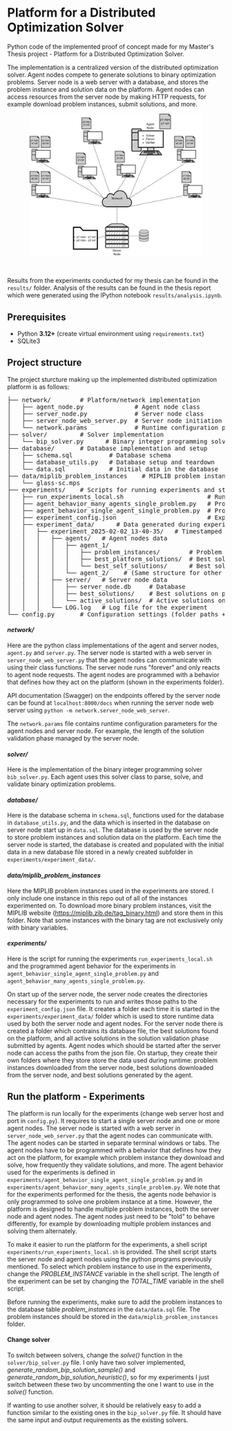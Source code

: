 # Platform for a Distributed Optimization Solver

Python code of the implemented proof of concept made for my Master's Thesis project - Platform for a Distributed Optimization Solver. 

The implementation is a centralized version of the distributed optimization solver. Agent nodes compete to generate solutions to binary optimization problems. Server node is a web server with a database, and stores the problem instance and solution data on the platform. Agent nodes can access resources from the server node by making HTTP requests, for example download problem instances, submit solutions, and more.

<p align="center">
    <img src="proof_of_concept.png" width="400">
</p>
<br>

Results from the experiments conducted for my thesis can be found in the `results/` folder. Analysis of the results can be found in the thesis report which were generated using the IPython notebook `results/analysis.ipynb`.


## Prerequisites

- Python **3.12+** (create virtual environment using `requirements.txt`)
- SQLite3


## Project structure

The project sturcture making up the implemented distributed optimization platform is as follows:

<pre>
├── network/        # Platform/network implementation
│   ├── agent_node.py              # Agent node class
│   ├── server_node.py             # Server node class
│   ├── server_node_web_server.py  # Server node initiation with a web server
│   └── network.params             # Runtime configuration parameters for agent nodes and server node
├── solver/         # Solver implementation
│   └── bip_solver.py      # Binary integer programming solver
├── database/       # Database implementation and setup
│   ├── schema.sql          # Database schema
│   ├── database_utils.py   # Database setup and teardown
│   └── data.sql            # Initial data in the database
├── data/miplib_problem_instances    # MIPLIB problem instances local storage
│   └── glass-sc.mps
├── experiments/    # Scripts for running experiments and storing experiment data
│   ├── run_experiments_local.sh                       # Run experiments locally
│   ├── agent_behavior_many_agents_single_problem.py   # Programmed agent behavior for multi-agent experiment
│   ├── agent_behavior_single_agent_single_problem.py  # Programmed agent behavior for single-agent experiment
│   ├── experiment_config.json                         # Experiment configuration settings
│   ├── experiment_data/      # Data generated during experiments (new subfolder generated for each experiment)
│   │   ├── experiment_2025-02-02_13-40-35/   # Timestamped experiment folder
│   │   │   ├── agents/   # Agent nodes data
│   │   │   │   ├── agent_1/
│   │   │   │   │   ├── problem_instances/        # Problem instances downloaded by agent
│   │   │   │   │   ├── best_platform_solutions/  # Best solutions downloaded from server node
│   │   │   │   │   └── best_self_solutions/      # Best solutions generated by agent
│   │   │   │   └── agent_2/    # (Same structure for other agents) 
│   │   │   ├── server/   # Server node data
│   │   │   │   ├── server_node.db     # Database
│   │   │   │   ├── best_solutions/    # Best solutions on platform, one for each problem instance
│   │   │   │   └── active_solutions/  # Active solutions on platform submitted by agents for solution validation phase
│   │   │   └── LOG.log   # Log file for the experiment
└── config.py       # Configuration settings (folder paths + web server host and port)
</pre>


#### *network/*
Here are the python class implementations of the agent and server nodes, `agent.py` and `server.py`. The server node is started with a web server in `server_node_web_server.py` that the agent nodes can communicate with using their class functions. The server node runs "forever" and only reacts to agent node requests. The agent nodes are programmed with a behavior that defines how they act on the platform (shown in the experiments folder). 

API documentation (Swagger) on the endpoints offered by the server node can be found at `localhost:8000/docs` when running the server node web server using `python -m network.server_node_web_server`.

The `network.params` file contains runtime configuration parameters for the agent nodes and server node. For example, the length of the solution validation phase managed by the server node.

#### *solver/*
Here is the implementation of the binary integer programming solver `bib_solver.py`. Each agent uses this solver class to parse, solve, and validate binary optimization problems.

#### *database/*
Here is the database schema in `schema.sql`, functions used for the database in `database_utils.py`, and the data which is inserted in the database on server node start up in `data.sql`. The database is used by the server node to store problem instances and solution data on the platform. Each time the server node is started, the database is created and populated with the initial data in a new database file stored in a newly created subfolder in  `experiments/experiment_data/`.

#### *data/miplib_problem_instances*
Here the MIPLIB problem instances used in the experiments are stored. I only include one instance in this repo out of all of the instances experimented on. To download more binary problem instances, visit the MIPLIB website (https://miplib.zib.de/tag_binary.html) and store them in this folder. Note that some instances with the binary tag are not exclusively only with binary variables.

#### *experiments/*
Here is the script for running the experiments `run_experiments_local.sh` and the programmed agent behavior for the experiments in `agent_behavior_single_agent_single_problem.py` and `agent_behavior_many_agents_single_problem.py`.

On start up of the server node, the server node creates the directories necessary for the experiments to run and writes those paths to the `experiment_config.json` file. It creates a folder each time it is started in the `experiments/experiment_data/` folder which is used to store runtime data used by both the server node and agent nodes. For the server node there is created a folder which contrains its database file, the best solutions found on the platform, and all active solutions in the solution validation phase submitted by agents. Agent nodes which should be started after the server node can access the paths from the json file. On startup, they create their own folders where they store store the data used during runtime: problem instances downloaded from the server node, best solutions downloaded from the server node, and best solutions generated by the agent.


## Run the platform - Experiments

The platform is run locally for the experiments (change web server host and port in `config.py`). It requires to start a single server node and one or more agent nodes. The server node is started with a web server in `server_node_web_server.py` that the agent nodes can communicate with. The agent nodes can be started in separate terminal windows or tabs. The agent nodes have to be programmed with a behavior that defines how they act on the platform, for example which problem instance they download and solve, how frequently they validate solutions, and more. The agent behavior used for the experiments is defined in `experiments/agent_behavior_single_agent_single_problem.py` and in `experiments/agent_behavior_many_agents_single_problem.py`. We note that for the experiments performed for the thesis, the agents node behavior is only programmed to solve one problem instance at a time. However, the platform is designed to handle multiple problem instances, both the server node and agent nodes. The agent nodes just need to be "told" to behave differently, for example by downloading multiple problem instances and solving them alternately.

To make it easier to run the platform for the experiments, a shell script `experiments/run_experiments_local.sh` is provided. The shell script starts the server node and agent nodes using the python programs previously mentioned. To select which problem instance to use in the experiments, change the *PROBLEM_INSTANCE* variable in the shell script. The length of the experiment can be set by changing the *TOTAL_TIME* variable in the shell script.

Before running the experiments, make sure to add the problem instances to the database table *problem_instances* in the `data/data.sql` file. The problem instances should be stored in the `data/miplib_problem_instances` folder.

#### Change solver
To switch between solvers, change the *solve()* function in the `solver/bip_solver.py` file. I only have two solver implemented, *generate_random_bip_solution_sample()* and *generate_random_bip_solution_heuristic()*, so for my experiments I just switch between these two by uncommenting the one I want to use in the *solve()* function.

If wanting to use another solver, it should be relatively easy to add a function similar to the existing ones in the `bip_solver.py` file. It should have the same input and output requirements as the existing solvers.

